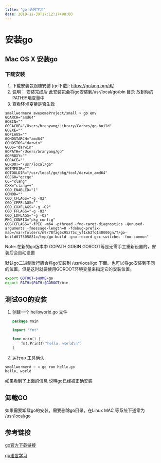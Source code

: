 ```yaml
---
title: "go 语言学习"
date: 2018-12-30T17:12:17+08:00
---
```

# 安装go

## Mac OS X 安装go



### 下载安装

1.	下载安装包跟随安装  [go下载]: https://golang.org/dl/
2.	说明： 安装完成后 此安装包会将go安装到/usr/local/go/bin 目录 放到你的PATH环境变量中
3.	查看环境变量是否生效

```shell
smallwormer# awesomeProject/small » go env
GOARCH="amd64"
GOBIN=""
GOCACHE="/Users/branyang/Library/Caches/go-build"
GOEXE=""
GOFLAGS=""
GOHOSTARCH="amd64"
GOHOSTOS="darwin"
GOOS="darwin"
GOPATH="/Users/branyang/go"
GOPROXY=""
GORACE=""
GOROOT="/usr/local/go"
GOTMPDIR=""
GOTOOLDIR="/usr/local/go/pkg/tool/darwin_amd64"
GCCGO="gccgo"
CC="clang"
CXX="clang++"
CGO_ENABLED="1"
GOMOD=""
CGO_CFLAGS="-g -O2"
CGO_CPPFLAGS=""
CGO_CXXFLAGS="-g -O2"
CGO_FFLAGS="-g -O2"
CGO_LDFLAGS="-g -O2"
PKG_CONFIG="pkg-config"
GOGCCFLAGS="-fPIC -m64 -pthread -fno-caret-diagnostics -Qunused-arguments -fmessage-length=0 -fdebug-prefix-map=/var/folders/n9/78fzg6x95z7bc_yf1x63fq140000gn/T/go-build017305881=/tmp/go-build -gno-record-gcc-switches -fno-common"
```



  Note:	在新的go版本中 GOPATH GOBIN  GOROOT等是无需手工重新设置的，安装后会自动设置

默认go二进制发行版会将go安装到 /usr/local/go 下面。也可以将go安装到不同的位置，但是这时就要使用GOROOT环境变量来指定它的安装位置。
```sh
export GOTOOT=$HOME/go
export PATH=$PATH:$GOROOT/bin
```

##  测试GO的安装

1. 创建一个 helloworld.go 文件

   ```go
   package main
   
   import "fmt"
   
   func main() {
       fmt.Printf("hello, world\n")
   }
   ```

2.	运行go 工具确认

```
smallwormer# ~ » go run hello.go
hello, world
```
如果看到了上面的信息 说明go已经被正确安装



## 卸载GO



如果需要卸载go的安装，需要删除go目录，在Linux MAC 等系统下通常为 /usr/local/go 



## 参考链接

[go官方下载链接](https://golang.org/dl/)

[go语言学习](http://docscn.studygolang.com/doc/)



